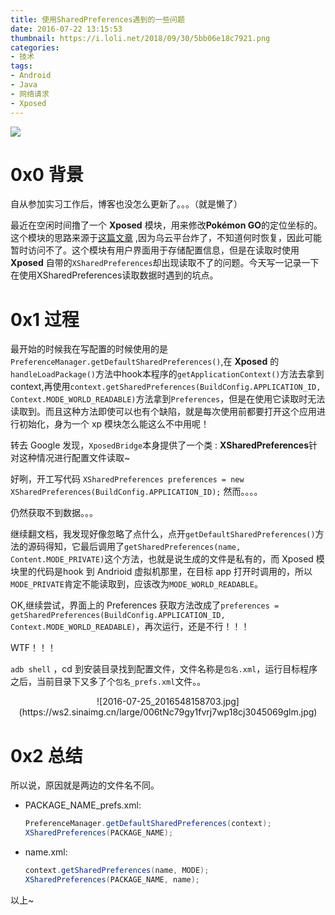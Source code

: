 ```yaml
---
title: 使用SharedPreferences遇到的一些问题
date: 2016-07-22 13:15:53
thumbnail: https://i.loli.net/2018/09/30/5bb06e18c7921.png
categories:
- 技术
tags:
- Android
- Java
- 网络请求
- Xposed
---
```

![](https://ws4.sinaimg.cn/large/006tKfTcgy1frc677c5v9j30jg0bjgn6.jpg)

# 0x0 背景

自从参加实习工作后，博客也没怎么更新了。。。（就是懒了）

<!-- more -->

最近在空闲时间撸了一个 **Xposed** 模块，用来修改**Pokémon GO**的定位坐标的。这个模块的思路来源于[这篇文章](http://drops.wooyun.org/tips/17840) ,因为乌云平台炸了，不知道何时恢复，因此可能暂时访问不了。这个模块有用户界面用于存储配置信息，但是在读取时使用 **Xposed** 自带的`XSharedPreferences`却出现读取不了的问题。今天写一记录一下在使用XSharedPreferences读取数据时遇到的坑点。

# 0x1 过程

最开始的时候我在写配置的时候使用的是`PreferenceManager.getDefaultSharedPreferences()`,在 **Xposed** 的`handleLoadPackage()`方法中hook本程序的`getApplicationContext()`方法去拿到 context,再使用`context.getSharedPreferences(BuildConfig.APPLICATION_ID, Context.MODE_WORLD_READABLE)`方法拿到`Preferences`，但是在使用它读取时无法读取到。而且这种方法即使可以也有个缺陷，就是每次使用前都要打开这个应用进行初始化，身为一个 xp 模块怎么能这么不中用呢！

转去 Google 发现，`XposedBridge`本身提供了一个类 : **XSharedPreferences**针对这种情况进行配置文件读取~

好咧，开工写代码 `XSharedPreferences preferences = new XSharedPreferences(BuildConfig.APPLICATION_ID);` 然而。。。。

仍然获取不到数据。。。

继续翻文档，我发现好像忽略了点什么，点开`getDefaultSharedPreferences()`方法的源码得知，它最后调用了`getSharedPreferences(name, Content.MODE_PRIVATE)`这个方法，也就是说生成的文件是私有的，而 Xposed 模块里的代码是hook 到 Andrioid 虚拟机那里，在目标 app 打开时调用的，所以`MODE_PRIVATE`肯定不能读取到，应该改为`MODE_WORLD_READABLE`。

OK,继续尝试，界面上的 Preferences 获取方法改成了`preferences = getSharedPreferences(BuildConfig.APPLICATION_ID, Context.MODE_WORLD_READABLE)`，再次运行，还是不行！！！

WTF！！！

`adb shell` ，cd 到安装目录找到配置文件，文件名称是`包名.xml`，运行目标程序之后，当前目录下又多了个`包名_prefs.xml`文件。。

<center>![2016-07-25_2016548158703.jpg](https://ws2.sinaimg.cn/large/006tNc79gy1fvrj7wp18cj3045069glm.jpg)</center>

# 0x2 总结

所以说，原因就是两边的文件名不同。

- PACKAGE_NAME_prefs.xml:

  ``` java
  PreferenceManager.getDefaultSharedPreferences(context);
  XSharedPreferences(PACKAGE_NAME);
  ```

- name.xml:

  ```java
  context.getSharedPreferences(name, MODE);
  XSharedPreferences(PACKAGE_NAME, name);
  ```

以上~
